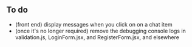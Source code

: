 ## To do
- (front end) display messages when you click on on a chat item
- (once it's no longer required) remove the debugging console logs in validation.js, LoginForm.jsx, and RegisterForm.jsx, and elsewhere